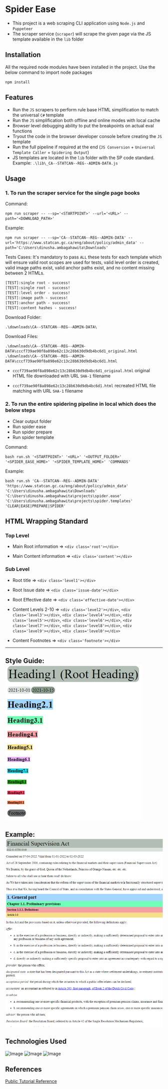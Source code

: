 # Spider Ease
- This project is a web scraping CLI application using `Node.js` and `Puppeteer`
- The scraper service (`scraper`) will scrape the given page via the JS template available in the `lib` folder

## Installation
All the required node modules have been installed in the project. Use the below command to import node packages

```
npm install
```
## Features
- Run the `JS` scrapers to perform rule base HTML simplification to match the universal `C#` template
- Run the `JS` simplification both offline and online modes with local cache
- Browser level debugging ability to put the breakpoints on actual eval functions
- Tryout the code in the browser developer console before creating the `JS` template
- Run the full pipeline if required at the end (`JS Conversion` + `Universal Template Caller` + `Spidering Output`)
- JS templates are located in the `lib` folder with the SP code standard. Example: `.\lib\_CA--STATCAN--REG--ADMIN-DATA.js`
 
## Usage

### 1. To run the scraper service for the single page books

Command:
```
npm run scraper -- --sp='<STARTPOINT>' --url='<URL>' --path='<DOWNLOAD_PATH>'
```

Example:
```
npm run scraper -- --sp='CA--STATCAN--REG--ADMIN-DATA' --url='https://www.statcan.gc.ca/eng/about/policy/admin_data' --path='C:\Users\dinusha.ambagahawita\Downloads'
```

Tests Cases: It's mandatory to pass `ALL` these tests for each template which will ensure valid root scopes are used for tests, valid level order is created, valid image paths exist, valid anchor paths exist, and no content missing between 2 HTMLs.
```
[TEST]:single root - success!
[TEST]:single root - success!
[TEST]:level order - success!
[TEST]:image path - success!
[TEST]:anchor path - success!
[TEST]:content hashes - success!
```

Download Folder:
```
.\downloads\CA--STATCAN--REG--ADMIN-DATA\
```

Download Files:
```
.\downloads\CA--STATCAN--REG--ADMIN-DATA\cccf739ae90f8a898e62c13c28b630d9db4bc6d1_original.html
.\downloads\CA--STATCAN--REG--ADMIN-DATA\cccf739ae90f8a898e62c13c28b630d9db4bc6d1.html
```

- `cccf739ae90f8a898e62c13c28b630d9db4bc6d1_original.html` original HTML file downloaded with URL `SHA-1` filename

- `cccf739ae90f8a898e62c13c28b630d9db4bc6d1.html` recreated HTML file matching with URL `SHA-1` filename

### 2. To run the entire spidering pipeline in local which does the below steps
- Clear output folder
- Run spider ease
- Run spider prepare
- Run spider template

Command:
```
bash run.sh '<STARTPOINT>' '<URL>' '<OUTPUT_FOLDER>' '<SPIDER_EASE_HOME>' '<SPIDER_TEMPLATE_HOME>' 'COMMANDS'
```

Example:
```
bash run.sh 'CA--STATCAN--REG--ADMIN-DATA' 'https://www.statcan.gc.ca/eng/about/policy/admin_data' 'C:\Users\dinusha.ambagahawita\Downloads' 'C:\Users\dinusha.ambagahawita\projects\spider.ease' 'C:\Users\dinusha.ambagahawita\projects\spider.templates' 'CLEAR|EASE|PREPARE|SPIDER'
```
## HTML Wrapping Standard

### Top Level
- Main Root information => `<div class='root'></div>`

- Main Content information => `<div class='content'></div>`

### Sub Level
- Root title => `<div class='level1'></div>`

- Root Issue date => `<div class='issue-date'></div>`

- Root Effective date => `<div class='effective-date'></div>`

- Content Levels 2-10 => `<div class='level2'></div>`, `<div class='level3'></div>`, `<div class='level4'></div>`, `<div class='level5'></div>`, `<div class='level6'></div>`, `<div class='level7'></div>`, `<div class='level8'></div>`, `<div class='level9'></div>`, `<div class='level0'></div>`

- Content Footnotes => `<div class='footnote'></div>`

---
Style Guide:
![Screenshot](colors.png)
---
Example:
![Screenshot](sample.png)
---

## Technologies Used
![Image](https://static.javatpoint.com/images/javascript/javascript_logo.png)
![Image](https://user-images.githubusercontent.com/10379601/29446482-04f7036a-841f-11e7-9872-91d1fc2ea683.png)
![Image](https://miro.medium.com/max/600/1*AJTB4eViV7eQeOC9uUGABw.png)

## References
[Public Tutorial Reference](https://www.digitalocean.com/community/tutorials/how-to-scrape-a-website-using-node-js-and-puppeteer)